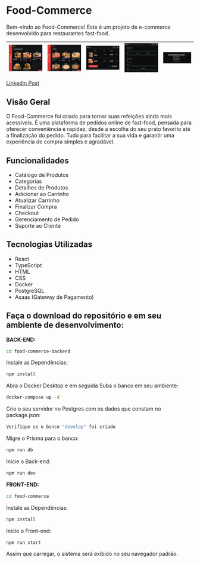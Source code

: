 # Food-Commerce

Bem-vindo ao Food-Commerce! Este é um projeto de e-commerce desenvolvido para restaurantes fast-food.

| ![Imagem 1](./imagens/hamburguer.png) | ![Imagem 2](./imagens/pizza.png) | ![Imagem 3](./imagens/carrinho.png) | ![Imagem 4](./imagens/dados.png) | ![Imagem 5](./imagens/compra%20finalizada.png) |
| ------------------------------------- | -------------------------------- | ----------------------------------- | -------------------------------- | ---------------------------------------------- |

[Linkedin Post](https://www.linkedin.com/posts/josiasbroch_react-typescript-docker-activity-7296181296047820800-0hHl?utm_source=share&utm_medium=member_desktop&rcm=ACoAADlRdAMBKY74vEDZtFxqewys63zNrB0PecY)

## Visão Geral

O Food-Commerce foi criado para tornar suas refeições ainda mais acessíveis. É uma plataforma de pedidos online de fast-food, pensada para oferecer conveniência e rapidez, desde a escolha do seu prato favorito até a finalização do pedido. Tudo para facilitar a sua vida e garantir uma experiência de compra simples e agradável.

## Funcionalidades

- Catálogo de Produtos
- Categorias
- Detalhes de Produtos
- Adicionar ao Carrinho
- Atualizar Carrinho
- Finalizar Compra
- Checkout
- Gerenciamento de Pedido
- Suporte ao Cliente

## Tecnologias Utilizadas

- React
- TypeScript
- HTML
- CSS
- Docker
- PostgreSQL
- Asaas (Gateway de Pagamento)

## Faça o download do repositório e em seu ambiente de desenvolvimento:

**BACK-END:**

```bash
cd food-commerce-backend
```

Instale as Dependências:

```bash
npm install
```

Abra o Docker Desktop e em seguida Suba o banco em seu ambiente:

```bash
docker-compose up -d
```

Crie o seu servidor no Postgres com os dados que constam no package.json:

```bash
Verifique se o banco "develop" foi criado
```

Migre o Prisma para o banco:

```bash
npm run db
```

Inicie o Back-end:

```bash
npm run dev
```

**FRONT-END:**

```bash
cd food-commerce
```

Instale as Dependências:

```bash
npm install
```

Inicie o Front-end:

```bash
npm run start
```

Assim que carregar, o sistema será exibido no seu navegador padrão.
